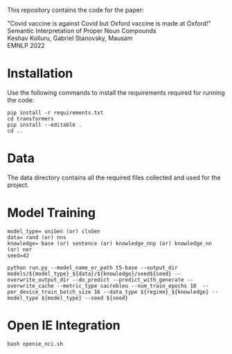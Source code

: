 This repository contains the code for the paper:

"Covid vaccine is against Covid but Oxford vaccine is made at Oxford!" Semantic Interpretation of Proper Noun Compounds\
Keshav Kolluru, Gabriel Stanovsky, Mausam\
EMNLP 2022

# Installation

Use the following commands to install the requirements required for running the code:

```
pip install -r requirements.txt
cd transformers
pip install --editable .
cd ..
```

# Data

The data directory contains all the required files collected and used for the project.


# Model Training

```
model_type= uniGen (or) clsGen
data= rand (or) nns
knowledge= base (or) sentence (or) knowledge_nnp (or) knowledge_nn (or) ner
seed=42

python run.py --model_name_or_path t5-base --output_dir models/${model_type}_${data}/${knowledge}/seed${seed} --overwrite_output_dir --do_predict --predict_with_generate --overwrite_cache --metric_type sacrebleu --num_train_epochs 10  --per_device_train_batch_size 16 --data_type ${regime}_${knowledge} --model_type ${model_type} --seed ${seed}
```

# Open IE Integration

```
bash openie_nci.sh
```
